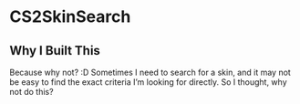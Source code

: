 # CS2SkinSearch

## Why I Built This

Because why not? :D Sometimes I need to search for a skin, and it may not be easy to find the exact criteria I’m looking for directly. So I thought, why not do this?
